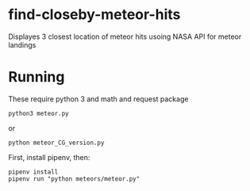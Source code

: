 # find-closeby-meteor-hits

Displayes 3 closest location of meteor hits usoing NASA API for meteor landings

# Running

These require python 3 and math and request package

`python3 meteor.py`

or

`python meteor_CG_version.py`

First, install pipenv, then:

```
pipenv install
pipenv run "python meteors/meteor.py"
```

